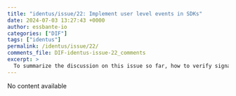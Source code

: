```yaml
---
title: "identus/issue/22: Implement user level events in SDKs"
date: 2024-07-03 13:27:43 +0000
author: essbante-io
categories: ["DIF"]
tags: ["identus"]
permalink: /identus/issue/22/
comments_file: DIF-identus-issue-22_comments
excerpt: >
  To summarize the discussion on this issue so far, how to verify signatures of VCs or other documents is out of scope here, but we could potentially add a few sentences in DID Resolution about how signed DID documents or other signed data could play a role in specific DID methods.
---
```

No content available